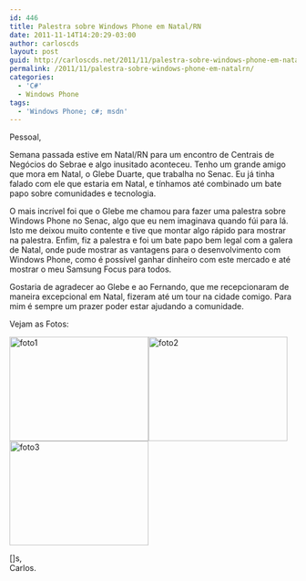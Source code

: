 ```yaml
---
id: 446
title: Palestra sobre Windows Phone em Natal/RN
date: 2011-11-14T14:20:29-03:00
author: carloscds
layout: post
guid: http://carloscds.net/2011/11/palestra-sobre-windows-phone-em-natalrn/
permalink: /2011/11/palestra-sobre-windows-phone-em-natalrn/
categories:
  - 'C#'
  - Windows Phone
tags:
  - 'Windows Phone; c#; msdn'
---
```

Pessoal,

Semana passada estive em Natal/RN para um encontro de Centrais de Negócios do Sebrae e algo inusitado aconteceu. Tenho um grande amigo que mora em Natal, o Glebe Duarte, que trabalha no Senac. Eu já tinha falado com ele que estaria em Natal, e tínhamos até combinado um bate papo sobre comunidades e tecnologia.

O mais incrível foi que o Glebe me chamou para fazer uma palestra sobre Windows Phone no Senac, algo que eu nem imaginava quando fúi para lá. Isto me deixou muito contente e tive que montar algo rápido para mostrar na palestra. Enfim, fiz a palestra e foi um bate papo bem legal com a galera de Natal, onde pude mostrar as vantagens para o desenvolvimento com Windows Phone, como é possível ganhar dinheiro com este mercado e até mostrar o meu Samsung Focus para todos.

Gostaria de agradecer ao Glebe e ao Fernando, que me recepcionaram de maneira excepcional em Natal, fizeram até um tour na cidade comigo. Para mim é sempre um prazer poder estar ajudando a comunidade.

Vejam as Fotos:

[<img style="background-image: none; border-bottom: 0px; border-left: 0px; margin: 0px; padding-left: 0px; padding-right: 0px; display: inline; border-top: 0px; border-right: 0px; padding-top: 0px" title="foto1" border="0" alt="foto1" src="http://carloscds.net/wp-content/uploads/2011/11/foto1_thumb.jpg" width="244" height="183" />](http://carloscds.net/wp-content/uploads/2011/11/foto1.jpg)[<img style="background-image: none; border-bottom: 0px; border-left: 0px; margin: 0px; padding-left: 0px; padding-right: 0px; display: inline; border-top: 0px; border-right: 0px; padding-top: 0px" title="foto2" border="0" alt="foto2" src="http://carloscds.net/wp-content/uploads/2011/11/foto2_thumb.jpg" width="244" height="183" />](http://carloscds.net/wp-content/uploads/2011/11/foto2.jpg)[<img style="background-image: none; border-bottom: 0px; border-left: 0px; margin: 0px; padding-left: 0px; padding-right: 0px; display: inline; border-top: 0px; border-right: 0px; padding-top: 0px" title="foto3" border="0" alt="foto3" src="http://carloscds.net/wp-content/uploads/2011/11/foto3_thumb.jpg" width="244" height="183" />](http://carloscds.net/wp-content/uploads/2011/11/foto3.jpg)

[]s,  
Carlos.